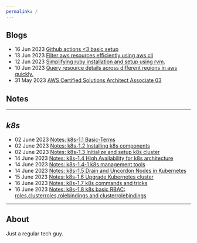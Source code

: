 ```yaml
---
permalink: /
---
```


## **Blogs**

- 16 Jun 2023 [Github actions <3 basic setup](technical/Blogs/github-actions-is-cool.md)
- 13 Jun 2023 [Filter aws resources efficiently using aws cli](technical/Blogs/filter-aws-resources-efficiently.md)
- 12 Jun 2023 [Simplifying ruby installation and setup using rvm.](technical/Blogs/simplify-ruby-setups.md)
- 10 Jun 2023 [Query resource details across different regions in aws quickly.](technical/Blogs/aws-cli-resource-flag.md)
- 31 May 2023 [AWS Certified Solutions Architect Associate 03](technical/Certifications/AWS-SAA03.md)


## **Notes**
---

***k8s***
---

- 02 June 2023 [Notes: k8s-1.1 Basic-Terms](technical/Notes/k8s/k8s-1.1-Basic-Terms.md)
- 02 June 2023 [Notes: k8s-1.2 Installing k8s components](technical/Notes/k8s/k8s-1.2-install-k8s-components.md)
- 02 June 2023 [Notes: k8s-1.3 Initialize and setup k8s cluster](technical/Notes/k8s/k8s-1.3-initialize-and-setup-k8s-cluster.md)
- 14 June 2023 [Notes: k8s-1.4 High Availability for k8s architecture](technical/Notes/k8s/k8s-1.4-K8s-arch-ha.md)
- 14 June 2023 [Notes: k8s-1.4-1 k8s management tools](technical/Notes/k8s/k8s-1.4.1-K8s-management-tools.md)
- 14 June 2023 [Notes: k8s-1.5 Drain and Uncordon Nodes in Kubernetes](technical/Notes/k8s/k8s-1.5-drain-uncordon-nodes.md)
- 15 June 2023 [Notes: k8s-1.6 Upgrade Kubernetes cluster](technical/Notes/k8s/k8s-1.6-upgrade-k8s.md)
- 16 June 2023 [Notes: k8s-1.7 k8s commands and tricks](technical/Notes/k8s/k8s-1.7-k8s-commands.md)
- 16 June 2023 [Notes: k8s-1.8 k8s basic RBAC: roles,clusterroles,rolebindings and clusterrolebindings](technical/Notes/k8s/k8s-1.8-k8s-rbac-management.md)

---


## **About**

Just a regular tech guy.



